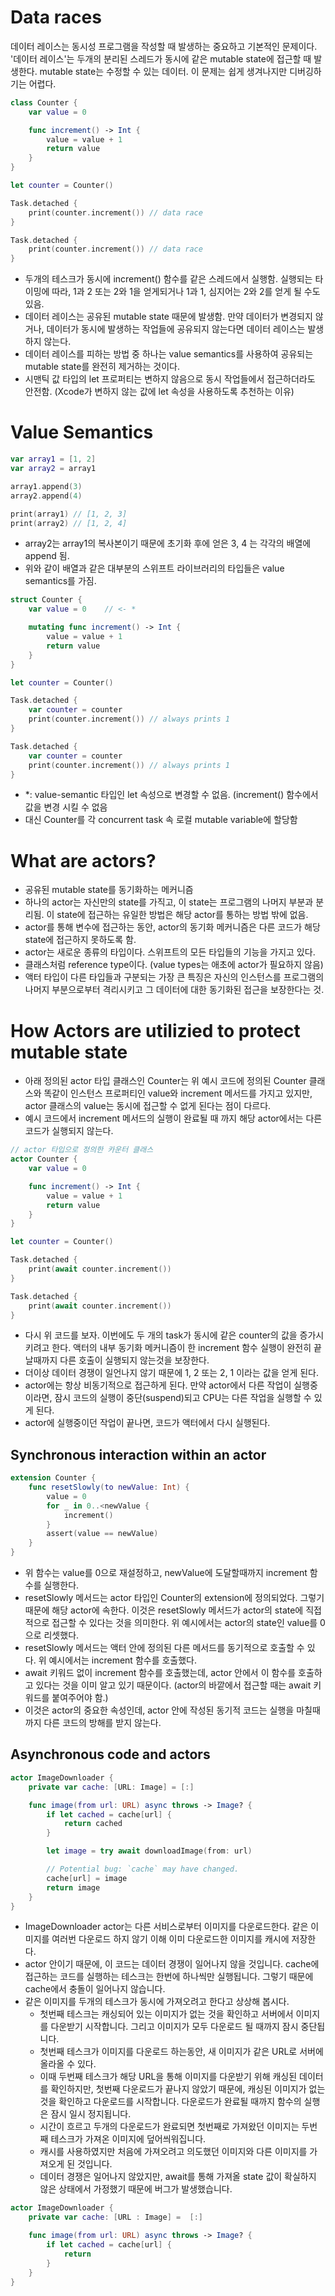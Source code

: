  # Data races
데이터 레이스는 동시성 프로그램을 작성할 때 발생하는 중요하고 기본적인 문제이다.
'데이터 레이스'는 두개의 분리된 스레드가 동시에 같은 mutable state에 접근할 때 발생한다. mutable state는 수정할 수 있는 데이터.
이 문제는 쉽게 생겨나지만 디버깅하기는 어렵다.

```swift
class Counter {
    var value = 0

    func increment() -> Int {
        value = value + 1
        return value
    }
}

let counter = Counter()

Task.detached {
    print(counter.increment()) // data race
}

Task.detached {
    print(counter.increment()) // data race
}
```
- 두개의 테스크가 동시에 increment() 함수를 같은 스레드에서 실행함. 실행되는 타이밍에 따라, 1과 2 또는 2와 1을 얻게되거나 1과 1, 심지어는 2와 2를 얻게 될 수도 있음.
- 데이터 레이스는 공유된 mutable state 때문에 발생함. 만약 데이터가 변경되지 않거나, 데이터가 동시에 발생하는 작업들에 공유되지 않는다면 데이터 레이스는 발생하지 않는다.
- 데이터 레이스를 피하는 방법 중 하나는 value semantics를 사용하여 공유되는 mutable state를 완전히 제거하는 것이다. 
- 시맨틱 값 타입의 let 프로퍼티는 변하지 않음으로 동시 작업들에서 접근하더라도 안전함. (Xcode가 변하지 않는 값에 let 속성을 사용하도록 추천하는 이유)

# Value Semantics
```swift
var array1 = [1, 2]
var array2 = array1

array1.append(3)
array2.append(4)

print(array1) // [1, 2, 3]
print(array2) // [1, 2, 4]
```
- array2는 array1의 복사본이기 때문에 초기화 후에 얻은 3, 4 는 각각의 배열에 append 됨.
- 위와 같이 배열과 같은 대부분의 스위프트 라이브러리의 타입들은 value semantics를 가짐. 

```swift
struct Counter {
    var value = 0    // <- *

    mutating func increment() -> Int {
        value = value + 1
        return value
    }
}

let counter = Counter()

Task.detached {
    var counter = counter
    print(counter.increment()) // always prints 1
}

Task.detached {
    var counter = counter
    print(counter.increment()) // always prints 1
}
```
- *: value-semantic 타입인 let 속성으로 변경할 수 없음. (increment() 함수에서 값을 변경 시킬 수 없음
- 대신 Counter를 각 concurrent task 속 로컬 mutable variable에 할당함


# What are actors?
- 공유된 mutable state를 동기화하는 메커니즘
- 하나의 actor는 자신만의 state를 가직고, 이 state는 프로그램의 나머지 부분과 분리됨. 이 state에 접근하는 유일한 방법은 해당 actor를 통하는 방법 밖에 없음.
- actor를 통해 변수에 접근하는 동안, actor의 동기화 메커니즘은 다른 코드가 해당 state에 접근하지 못하도록 함.
- actor는 새로운 종류의 타입이다. 스위프트의 모든 타입들의 기능을 가지고 있다.
- 클래스처럼 reference type이다. (value types는 애초에 actor가 필요하지 않음)
- 액터 타입이 다른 타입들과 구분되는 가장 큰 특징은 자신의 인스턴스를 프로그램의 나머지 부분으로부터 격리시키고 그 데이터에 대한 동기화된 접근을 보장한다는 것.

# How Actors are utilizied to protect mutable state
- 아래 정의된 actor 타입 클래스인 Counter는 위 예시 코드에 정의된 Counter 클래스와 똑같이 인스턴스 프로퍼티인 value와 increment 메서드를 가지고 있지만, actor 클래스의 value는 동시에 접근할 수 없게 된다는 점이 다르다.
- 예시 코드에서 increment 메서드의 실행이 완료될 때 까지 해당 actor에서는 다른 코드가 실행되지 않는다.
```swift
// actor 타입으로 정의한 카운터 클래스
actor Counter {
    var value = 0

    func increment() -> Int {
        value = value + 1
        return value
    }
}

let counter = Counter()

Task.detached {
    print(await counter.increment())
}

Task.detached {
    print(await counter.increment())
}
```
- 다시 위 코드를 보자. 이번에도 두 개의 task가 동시에 같은 counter의 값을 증가시키려고 한다. 액터의 내부 동기화 메커니즘이 한 increment 함수 실행이 완전히 끝날때까지 다른 호출이 실행되지 않는것을 보장한다.
- 더이상 데이터 경쟁이 일언나지 않기 때문에 1, 2 또는 2, 1 이라는 값을 얻게 된다.
- actor에는 항상 비동기적으로 접근하게 된다. 만약 actor에서 다른 작업이 실행중이라면, 잠시 코드의 실행이 중단(suspend)되고 CPU는 다른 작업을 실행할 수 있게 된다.
- actor에 실행중이던 작업이 끝나면, 코드가 액터에서 다시 실행된다.

## Synchronous interaction within an actor
```swift
extension Counter {
    func resetSlowly(to newValue: Int) {
        value = 0
        for _ in 0..<newValue {
            increment()
        }
        assert(value == newValue)
    }
}
```
- 위 함수는 value를 0으로 재설정하고, newValue에 도달할때까지 increment 함수를 실행한다.
- resetSlowly 메서드는 actor 타입인 Counter의 extension에 정의되었다. 그렇기 때문에 해당 actor에 속한다. 이것은 resetSlowly 메서드가 actor의 state에 직접적으로 접근할 수 있다는 것을 의미한다. 위 예시에서는 actor의 state인 value를 0으로 리셋했다.
- resetSlowly 메서드는 액터 안에 정의된 다른 메서드를 동기적으로 호출할 수 있다. 위 예시에서는 increment 함수를 호출했다.
- await 키워드 없이 increment 함수를 호출했는데, actor 안에서 이 함수를 호출하고 있다는 것을 이미 알고 있기 때문이다. (actor의 바깥에서 접근할 때는 await 키워드를 붙여주어야 함.)
- 이것은 actor의 중요한 속성인데, actor 안에 작성된 동기적 코드는 실행을 마칠때까지 다른 코드의 방해를 받지 않는다.

## Asynchronous code and actors
```swift
actor ImageDownloader {
    private var cache: [URL: Image] = [:]

    func image(from url: URL) async throws -> Image? {
        if let cached = cache[url] {
            return cached
        }

        let image = try await downloadImage(from: url)

        // Potential bug: `cache` may have changed.
        cache[url] = image
        return image
    }
}
```
- ImageDownloader actor는 다른 서비스로부터 이미지를 다운로드한다. 같은 이미지를 여러번 다운로드 하지 않기 이해 이미 다운로드한 이미지를 캐시에 저장한다.
- actor 안이기 때문에, 이 코드는 데이터 경쟁이 일어나지 않을 것입니다. cache에 접근하는 코드를 실행하는 테스크는 한번에 하나씩만 실행됩니다. 그렇기 때문에 cache에서 충돌이 일어나지 않습니다.
- 같은 이미지를 두개의 테스크가 동시에 가져오려고 한다고 상상해 봅시다.
  - 첫번째 테스크는 캐싱되어 있는 이미지가 없는 것을 확인하고 서버에서 이미지를 다운받기 시작합니다. 그리고 이미지가 모두 다운로드 될 때까지 잠시 중단됩니다.
  - 첫번째 테스크가 이미지를 다운로드 하는동안, 새 이미지가 같은 URL로 서버에 올라올 수 있다.
  - 이때 두번째 테스크가 해당 URL을 통해 이미지를 다운받기 위해 캐싱된 데이터를 확인하지만, 첫번째 다운로드가 끝나지 않았기 때문에, 캐싱된 이미지가 없는 것을 확인하고 다운로드를 시작합니다. 다운로드가 완료될 때까지 함수의 실행은 잠시 일시 정지됩니다.
  - 시간이 흐르고 두개의 다운로드가 완료되면 첫번째로 가져왔던 이미지는 두번째 테스크가 가져온 이미지에 덮어씌워집니다.
  - 캐시를 사용하였지만 처음에 가져오려고 의도했던 이미지와 다른 이미지를 가져오게 된 것입니다.
  - 데이터 경쟁은 일어나지 않았지만, await를 통해 가져올 state 값이 확실하지 않은 상태에서 가정했기 때문에 버그가 발생했습니다.
```swift
actor ImageDownloader {
    private var cache: [URL : Image] =  [:]

    func image(from url: URL) async throws -> Image? {
        if let cached = cache[url] {
            return 
        }
    }
}
```

